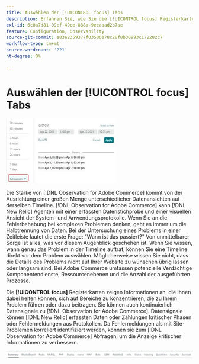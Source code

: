 ```yaml
---
title: Auswählen der [!UICONTROL focus] Tabs
description: Erfahren Sie, wie Sie die [!UICONTROL focus] Registerkarten, um Bereiche zu beobachten, die Probleme verursachen.
exl-id: 6c0a7d81-09cf-49ce-888a-9ecaaad2b7ae
feature: Configuration, Observability
source-git-commit: e83e2359377f03506178c28f8b30993c172282c7
workflow-type: tm+mt
source-wordcount: '221'
ht-degree: 0%

---
```


# Auswählen der [!UICONTROL focus] Tabs

![Fokusregisterkarten auswählen](../../assets/tools/observation-for-adobe-commerce/choosing-the-focus-tabs-1.jpg)

Die Stärke von [!DNL Observation for Adobe Commerce] kommt von der Ausrichtung einer großen Menge unterschiedlicher Datenansichten auf derselben Timeline. [!DNL Observation for Adobe Commerce] kann [!DNL New Relic] Agenten mit einer erfassten Datenstichprobe und einer visuellen Ansicht der System- und Anwendungsprotokolle. Wenn Sie an die Fehlerbehebung bei komplexen Problemen denken, geht es immer um die Halbtrennung von Daten. Bei der Untersuchung eines Problems in einer Zeitleiste lautet die erste Frage: &quot;Wann ist das passiert?&quot; Von unmittelbarer Sorge ist alles, was vor diesem Augenblick geschehen ist. Wenn Sie wissen, wann genau das Problem in der Timeline auftrat, können Sie eine Timeline direkt vor dem Problem auswählen. Möglicherweise wissen Sie nicht, dass die Details des Problems nicht auf Ihrer Website zu wünschen übrig lassen oder langsam sind. Bei Adobe Commerce umfassen potenzielle Verdächtige Komponentendienste, Ressourcenebenen und die Anzahl der ausgeführten Prozesse.

Die **[!UICONTROL focus]** Registerkarten zeigen Informationen an, die Ihnen dabei helfen können, sich auf Bereiche zu konzentrieren, die zu Ihrem Problem führen oder dazu beitragen. Sie können auch kontinuierlich Datensignale zu [!DNL Observation for Adobe Commerce]. Datensignale können [!DNL New Relic] erfassten Daten oder Zählungen kritischer Phasen oder Fehlermeldungen aus Protokollen. Da Fehlermeldungen als mit Site-Problemen korreliert identifiziert werden, können sie zum [!DNL Observation for Adobe Commerce] Abfragen, um die Anzeige kritischer Informationen zu verbessern.

![Fokusregisterkarten auswählen](../../assets/tools/observation-for-adobe-commerce/choosing-the-focus-tabs-2.jpeg)
